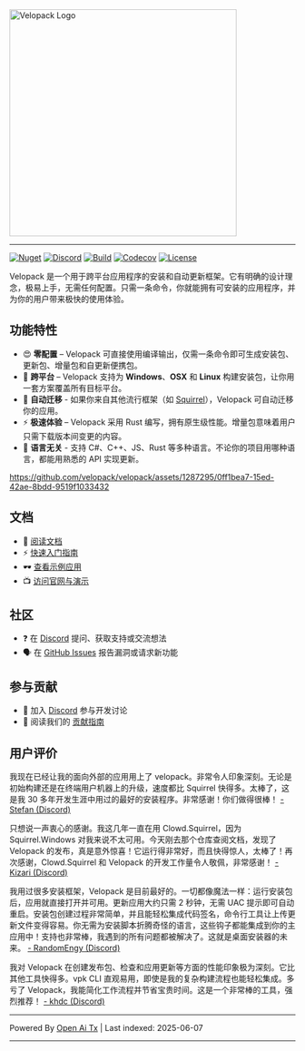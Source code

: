 <picture>
  <source media="(prefers-color-scheme: dark)" srcset="https://raw.githubusercontent.com/velopack/velopack/develop/artwork/velopack-white.svg">
  <img alt="Velopack Logo" src="https://raw.githubusercontent.com/velopack/velopack/develop/artwork/velopack-black.svg" width="400">
</picture>

---

[![Nuget](https://img.shields.io/nuget/v/Velopack?style=flat-square&logo=nuget&logoColor=white)](https://www.nuget.org/packages/Velopack/)
[![Discord](https://img.shields.io/badge/chat-Discord-5865F2?style=flat-square&logo=discord&logoColor=white)](https://discord.gg/M6he8ZPAAJ)
[![Build](https://img.shields.io/github/actions/workflow/status/velopack/velopack/build.yml?branch=develop&style=flat-square&logo=github&logoColor=white)](https://github.com/velopack/velopack/actions)
[![Codecov](https://img.shields.io/codecov/c/github/velopack/velopack?style=flat-square&logo=codecov&logoColor=white)](https://app.codecov.io/gh/velopack/velopack)
[![License](https://img.shields.io/github/license/velopack/velopack?style=flat-square)](https://github.com/velopack/velopack/blob/develop/LICENSE)

Velopack 是一个用于跨平台应用程序的安装和自动更新框架。它有明确的设计理念，极易上手，无需任何配置。只需一条命令，你就能拥有可安装的应用程序，并为你的用户带来极快的使用体验。

## 功能特性

- 😍 **零配置** – Velopack 可直接使用编译输出，仅需一条命令即可生成安装包、更新包、增量包和自更新便携包。
- 🎯 **跨平台** – Velopack 支持为 **Windows**、**OSX** 和 **Linux** 构建安装包，让你用一套方案覆盖所有目标平台。
- 🚀 **自动迁移** - 如果你来自其他流行框架（如 [Squirrel](https://github.com/Squirrel/Squirrel.Windows)），Velopack 可自动迁移你的应用。
- ⚡️ **极速体验** – Velopack 采用 Rust 编写，拥有原生级性能。增量包意味着用户只需下载版本间变更的内容。
- 📔 **语言无关** - 支持 C#、C++、JS、Rust 等多种语言。不论你的项目用哪种语言，都能用熟悉的 API 实现更新。

https://github.com/velopack/velopack/assets/1287295/0ff1bea7-15ed-42ae-8bdd-9519f1033432

## 文档
- 📖 [阅读文档](https://docs.velopack.io/)
- ⚡ [快速入门指南](https://docs.velopack.io/category/quick-start)
- 🕶️ [查看示例应用](https://docs.velopack.io/category/sample-apps)
- 📺 [访问官网与演示](https://velopack.io/)

## 社区
- ❓ 在 [Discord](https://discord.gg/CjrCrNzd3F) 提问、获取支持或交流想法
- 🗣️ 在 [GitHub Issues](https://github.com/velopack/velopack/issues) 报告漏洞或请求新功能

## 参与贡献
- 💬 加入 [Discord](https://discord.gg/CjrCrNzd3F) 参与开发讨论
- 🚦 阅读我们的 [贡献指南](https://docs.velopack.io/category/contributing)

## 用户评价
我现在已经让我的面向外部的应用用上了 velopack。非常令人印象深刻。无论是初始构建还是在终端用户机器上的升级，速度都比 Squirrel 快得多。太棒了，这是我 30 多年开发生涯中用过的最好的安装程序。非常感谢！你们做得很棒！
[- Stefan (Discord)](https://discord.com/channels/767856501477343282/767856501477343286/1195642674078830613)

只想说一声衷心的感谢。我这几年一直在用 Clowd.Squirrel，因为 Squirrel.Windows 对我来说不太可用。今天刚去那个仓库查阅文档，发现了 Velopack 的发布，真是意外惊喜！它运行得非常好，而且快得惊人，太棒了！再次感谢，Clowd.Squirrel 和 Velopack 的开发工作量令人敬佩，非常感谢！
[- Kizari (Discord)](https://discord.com/channels/767856501477343282/767856501477343286/1200837489640878180)

我用过很多安装框架，Velopack 是目前最好的。一切都像魔法一样：运行安装包后，应用就直接打开并可用。更新应用大约只需 2 秒钟，无需 UAC 提示即可自动重启。安装包创建过程非常简单，并且能轻松集成代码签名，命令行工具让上传更新文件变得容易。你无需为安装脚本折腾奇怪的语言，这些钩子都能集成到你的主应用中！支持也非常棒，我遇到的所有问题都被解决了。这就是桌面安装器的未来。
[- RandomEngy (Discord)](https://discord.com/channels/767856501477343282/947444323765583913/1200897478036299861)

我对 Velopack 在创建发布包、检查和应用更新等方面的性能印象极为深刻。它比其他工具快得多。vpk CLI 直观易用，即使是我的复杂构建流程也能轻松集成。多亏了 Velopack，我能简化工作流程并节省宝贵时间。这是一个非常棒的工具，强烈推荐！
[- khdc (Discord)](https://discord.com/channels/767856501477343282/947444323765583913/1216460920696344576)

---

Powered By [Open Ai Tx](https://github.com/OpenAiTx/OpenAiTx) | Last indexed: 2025-06-07

---